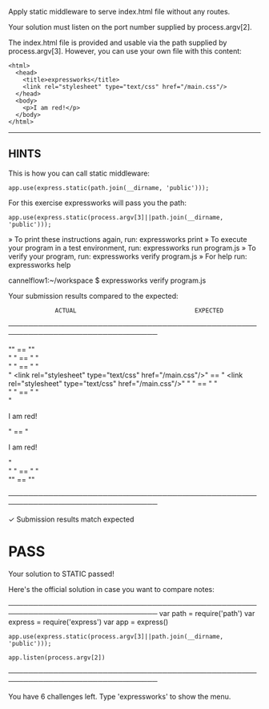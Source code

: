 Apply static middleware to serve index.html file without any routes.

Your solution must listen on the port number supplied by process.argv[2].

The index.html file is provided and usable via the path supplied by
process.argv[3]. However, you can use your own file with this content:

    <html>
      <head>
        <title>expressworks</title>
        <link rel="stylesheet" type="text/css" href="/main.css"/>
      </head>
      <body>
        <p>I am red!</p>
      </body>
    </html>

-------------------------------------------------------------------------------

## HINTS

This is how you can call static middleware:

    app.use(express.static(path.join(__dirname, 'public')));

For this exercise expressworks will pass you the path:

    app.use(express.static(process.argv[3]||path.join(__dirname, 'public')));


 » To print these instructions again, run: expressworks print
 » To execute your program in a test environment, run: expressworks run program.js
 » To verify your program, run: expressworks verify program.js
 » For help run: expressworks help


cannelflow1:~/workspace $ expressworks verify program.js

Your submission results compared to the expected:

                 ACTUAL                                 EXPECTED                
────────────────────────────────────────────────────────────────────────────────

   "<html>"                            ==    "<html>"                           
   "  <head>"                          ==    "  <head>"                         
   "    <title>expressworks</title>"   ==    "    <title>expressworks</title>"  
   "    <link rel=\"stylesheet\" type=\"text/css\" href=\"/main.css\"/>" ==    "    <link rel=\"stylesheet\" type=\"text/css\" href=\"/main.css\"/>"
   "  </head>"                         ==    "  </head>"                        
   "  <body>"                          ==    "  <body>"                         
   "    <p>I am red!</p>"              ==    "    <p>I am red!</p>"             
   "  </body>"                         ==    "  </body>"                        
   "</html>"                           ==    "</html>"                          

────────────────────────────────────────────────────────────────────────────────

✓ Submission results match expected

# PASS

Your solution to STATIC passed!

Here's the official solution in case you want to compare notes:

────────────────────────────────────────────────────────────────────────────────
    var path = require('path')
    var express = require('express')
    var app = express()
    
    app.use(express.static(process.argv[3]||path.join(__dirname, 'public')));
    
    app.listen(process.argv[2])

────────────────────────────────────────────────────────────────────────────────

You have 6 challenges left.
Type 'expressworks' to show the menu.

